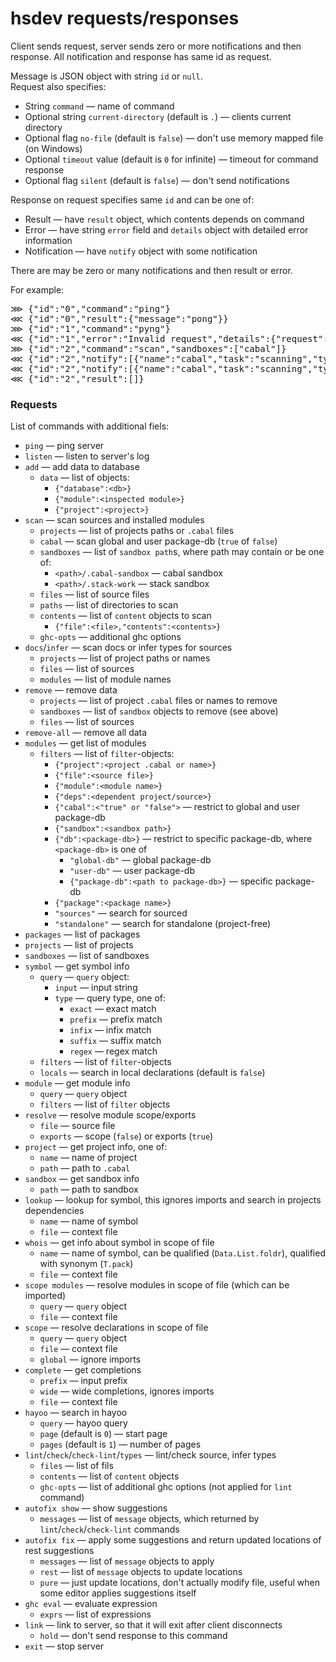 # hsdev requests/responses

Client sends request, server sends zero or more notifications and then response. All notification and response has same id as request.

Message is JSON object with string `id` or `null`.<br>
Request also specifies:
 * String `command` — name of command
 * Optional string `current-directory` (default is `.`) — clients current directory
 * Optional flag `no-file` (default is `false`) — don't use memory mapped file (on Windows)
 * Optional `timeout` value (default is `0` for infinite) — timeout for command response
 * Optional flag `silent` (default is `false`) — don't send notifications

Response on request specifies same `id` and can be one of:
 * Result — have `result` object, which contents depends on command
 * Error — have string `error` field and `details` object with detailed error information
 * Notification — have `notify` object with some notification

There are may be zero or many notifications and then result or error.

For example:
<pre>
⋙ {"id":"0","command":"ping"}
⋘ {"id":"0","result":{"message":"pong"}}
⋙ {"id":"1","command":"pyng"}
⋘ {"id":"1","error":"Invalid request","details":{"request":...}}
⋙ {"id":"2","command":"scan","sandboxes":["cabal"]}
⋘ {"id":"2","notify":[{"name":"cabal","task":"scanning","type":"cabal","status":"working","progress":null}]}
⋘ {"id":"2","notify":[{"name":"cabal","task":"scanning","type":"cabal","status":"ok","progress":null}]}
⋘ {"id":"2","result":[]}
</pre>

### Requests

List of commands with additional fiels:
 * `ping` — ping server
 * `listen` — listen to server's log
 * `add` — add data to database
     - `data` — list of objects:
         + `{"database":<db>}`
         + `{"module":<inspected module>}`
         + `{"project":<project>}`
 * `scan` — scan sources and installed modules
     - `projects` — list of projects paths or `.cabal` files
     - `cabal` — scan global and user package-db (`true` of `false`)
     - `sandboxes` — list of `sandbox path`s, where path may contain or be one of:
         + `<path>/.cabal-sandbox` — cabal sandbox
         + `<path>/.stack-work` — stack sandbox
     - `files` — list of source files
     - `paths` — list of directories to scan
     - `contents` — list of `content` objects to scan
         + `{"file":<file>,"contents":<contents>}`
     - `ghc-opts` — additional ghc options
 * `docs`/`infer` — scan docs or infer types for sources
     - `projects` — list of project paths or names
     - `files` — list of sources
     - `modules` — list of module names
 * `remove` — remove data
     - `projects` — list of project `.cabal` files or names to remove
     - `sandboxes` — list of `sandbox` objects to remove (see above)
     - `files` — list of sources
 * `remove-all` — remove all data
 * `modules` — get list of modules
     - `filters` — list of `filter`-objects:
         + `{"project":<project .cabal or name>}`
         + `{"file":<source file>}`
         + `{"module":<module name>}`
         + `{"deps":<dependent project/source>}`
         + `{"cabal":<"true" or "false">` — restrict to global and user package-db
         + `{"sandbox":<sandbox path>}`
         + `{"db":<package-db>}` — restrict to specific package-db, where `<package-db>` is one of
             * `"global-db"` — global package-db
             * `"user-db"` — user package-db
             * `{"package-db":<path to package-db>}` — specific package-db
         + `{"package":<package name>}`
         + `"sources"` — search for sourced
         + `"standalone"` — search for standalone (project-free)
 * `packages` — list of packages
 * `projects` — list of projects
 * `sandboxes` — list of sandboxes
 * `symbol` — get symbol info
     - `query` — `query` object:
         + `input` — input string
         + `type` — query type, one of:
             * `exact` — exact match
             * `prefix` — prefix match
             * `infix` — infix match
             * `suffix` — suffix match
             * `regex` — regex match
     - `filters` — list of `filter`-objects
     - `locals` — search in local declarations (default is `false`)
 * `module` — get module info
     - `query` — `query` object
     - `filters` — list of `filter` objects
 * `resolve` — resolve module scope/exports
     - `file` — source file
     - `exports` — scope (`false`) or exports (`true`)
 * `project` — get project info, one of:
     - `name` — name of project
     - `path` — path to `.cabal`
 * `sandbox` — get sandbox info
     - `path` — path to sandbox
 * `lookup` — lookup for symbol, this ignores imports and search in projects dependencies
     - `name` — name of symbol
     - `file` — context file
 * `whois` — get info about symbol in scope of file
     - `name` — name of symbol, can be qualified (`Data.List.foldr`), qualified with synonym (`T.pack`)
     - `file` — context file
 * `scope modules` — resolve modules in scope of file (which can be imported)
     - `query` — `query` object
     - `file` — context file
 * `scope` — resolve declarations in scope of file
     - `query` — `query` object
     - `file` — context file
     - `global` — ignore imports
 * `complete` — get completions
     - `prefix` — input prefix
     - `wide` — wide completions, ignores imports
     - `file` — context file
 * `hayoo` — search in hayoo
     - `query` — hayoo query
     - `page` (default is `0`) — start page
     - `pages` (default is `1`) — number of pages
 * `lint`/`check`/`check-lint`/`types` — lint/check source, infer types
     -  `files` — list of fils
     -  `contents` — list of `content` objects
     -  `ghc-opts` — list of additional ghc options (not applied for `lint` command)
 * `autofix show` — show suggestions
     -  `messages` — list of `message` objects, which returned by `lint`/`check`/`check-lint` commands
 * `autofix fix` — apply some suggestions and return updated locations of rest suggestions
     -  `messages` — list of `message` objects to apply
     -  `rest` — list of `message` objects to update locations
     -  `pure` — just update locations, don't actually modify file, useful when some editor applies suggestions itself
 * `ghc eval` — evaluate expression
     - `exprs` — list of expressions
 * `link` — link to server, so that it will exit after client disconnects
     - `hold` — don't send response to this command
 * `exit` — stop server
